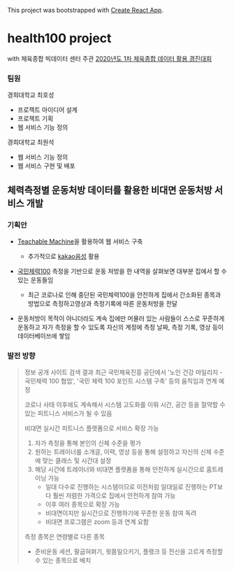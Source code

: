 This project was bootstrapped with [Create React App](https://github.com/facebook/create-react-app).

# health100 project
with 체육종합 빅데이터 센터 주관 [2020년도 1차 체육종합 데이터 활용 경진대회](http://sportsdata.or.kr/event_view.html)

### 팀원
경희대학교 최호성
- 프로젝트 아이디어 설계
- 프로젝트 기획
- 웹 서비스 기능 정의

경희대학교 최원석
- 웹 서비스 기능 정의
- 웹 서비스 구현 및 배포

## 체력측정별 운동처방 데이터를 활용한 비대면 운동처방 서비스 개발

### 기획안

* [Teachable Machine](https://teachablemachine.withgoogle.com/)을 활용하여 웹 서비스 구축
    - 추가적으로 [kakao음성](https://developers.kakao.com/) 활용

* [국민체력100](http://14.49.46.105/front/certify/cer0102_list.do) 측정을 기반으로 운동 처방을 한 내역을 살펴보면 대부분 집에서 할 수 있는 운동들임
    - 최근 코로나로 인해 중단된 국민체력100을 안전하게 집에서 간소화된 종목과 방법으로 측정하고영상과 측정기록에 따른 운동처방을 전달

* 운동처방이 목적이 아니더라도 계속 집에만 머물러 있는 사람들이 스스로 꾸준하게 운동하고 자가 측정을 할 수 있도록 자신의 계정에 측정 날짜, 측정 기록, 영상 등이 데이터베이쓰에 쌓임


### 발전 방향

> 정보 공개 사이트 검색 결과 최근 국민체육진흥 공단에서 '노인 건강 마일리지 - 국민체력 100 협업', '국민 체력 100 포인트 시스템 구축' 등의 움직임과 연계 예정
>
> 코로나 사태 이후에도 계속해서 시스템 고도화를 이뤄 시간, 공간 등을 절약할 수 있는 피트니스 서비스가 될 수 있음
>
> 비대면 실시간 피트니스 플랫폼으로 서비스 확장 가능
>    1. 자가 측정을 통해 본인의 신체 수준을 평가
>    2. 원하는 트레이너를 소개글, 이력, 영상 등을 통해 설정하고 자신의 신체 수준에 맞는 클래스 및 시간대 설정
>    3. 해당 시간에 트레이너와 비대면 플랫폼을 통해 안전하게 실시간으로 홈트레이닝 가능
>        - 일대 다수로 진행하는 시스템이므로 이전처럼 일대일로 진행하는 PT보다 훨씬 저렴한 가격으로 집에서 안전하게 참여 가능
>        - 이후 여러 종목으로 확장 가능
>        - 비대면이지만 실시간으로 진행하기에 꾸준한 운동 참여 독려
>        - 비대면 프로그램은 zoom 등과 연계 요함
>
> 측정 종목은 연령별로 다른 종목
>    - 준비운동 세션, 팔굽혀펴기, 윗몸일으키기, 플랭크 등 전신을 고르게 측정할 수 있는 종목으로 배치